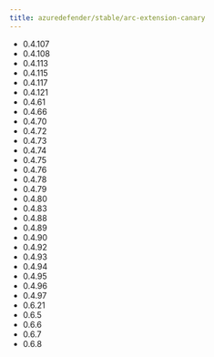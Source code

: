 ```yaml
---
title: azuredefender/stable/arc-extension-canary
---
```

- 0.4.107
- 0.4.108
- 0.4.113
- 0.4.115
- 0.4.117
- 0.4.121
- 0.4.61
- 0.4.66
- 0.4.70
- 0.4.72
- 0.4.73
- 0.4.74
- 0.4.75
- 0.4.76
- 0.4.78
- 0.4.79
- 0.4.80
- 0.4.83
- 0.4.88
- 0.4.89
- 0.4.90
- 0.4.92
- 0.4.93
- 0.4.94
- 0.4.95
- 0.4.96
- 0.4.97
- 0.6.21
- 0.6.5
- 0.6.6
- 0.6.7
- 0.6.8

